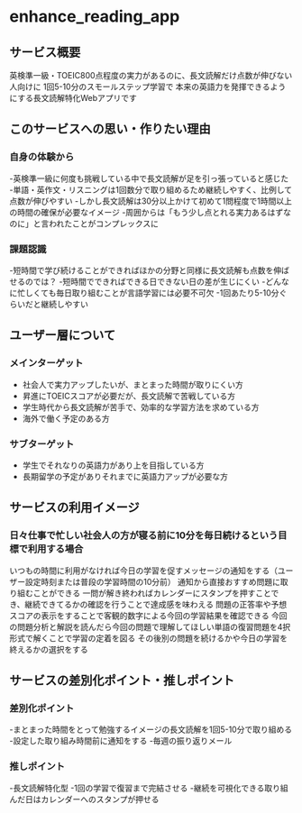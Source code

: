 # enhance_reading_app

## サービス概要
英検準一級・TOEIC800点程度の実力があるのに、長文読解だけ点数が伸びない人向けに
1回5-10分のスモールステップ学習で
本来の英語力を発揮できるようにする長文読解特化Webアプリです

## このサービスへの思い・作りたい理由
### 自身の体験から
-英検準一級に何度も挑戦している中で長文読解が足を引っ張っていると感じた
-単語・英作文・リスニングは1回数分で取り組めるため継続しやすく、比例して点数が伸びやすい
-しかし長文読解は30分以上かけて初めて1問程度で1時間以上の時間の確保が必要なイメージ
-周囲からは「もう少し点とれる実力あるはずなのに」と言われたことがコンプレックスに
### 課題認識
-短時間で学び続けることができればほかの分野と同様に長文読解も点数を伸ばせるのでは？ 
-短時間でできればできる日できない日の差が生じにくい 
-どんなに忙しくても毎日取り組むことが言語学習には必要不可欠
-1回あたり5-10分ぐらいだと継続しやすい

## ユーザー層について
### メインターゲット
- 社会人で実力アップしたいが、まとまった時間が取りにくい方
- 昇進にTOEICスコアが必要だが、長文読解で苦戦している方
- 学生時代から長文読解が苦手で、効率的な学習方法を求めている方
- 海外で働く予定のある方

### サブターゲット
- 学生でそれなりの英語力があり上を目指している方
- 長期留学の予定がありそれまでに英語力アップが必要な方

## サービスの利用イメージ
### 日々仕事で忙しい社会人の方が寝る前に10分を毎日続けるという目標で利用する場合
いつもの時間に利用がなければ今日の学習を促すメッセージの通知をする（ユーザー設定時刻または普段の学習時間の10分前）
通知から直接おすすめ問題に取り組むことができる
一問が解き終わればカレンダーにスタンプを押すことでき、継続できてるかの確認を行うことで達成感を味わえる
問題の正答率や予想スコアの表示をすることで客観的数字による今回の学習結果を確認できる
今回の問題分析と解説を読んだら今回の問題で理解してほしい単語の復習問題を4択形式で解くことで学習の定着を図る
その後別の問題を続けるかや今日の学習を終えるかの選択をする

## サービスの差別化ポイント・推しポイント
### 差別化ポイント
-まとまった時間をとって勉強するイメージの長文読解を1回5-10分で取り組める
-設定した取り組み時間前に通知をする
-毎週の振り返りメール
### 推しポイント
-長文読解特化型
-1回の学習で復習まで完結させる
-継続を可視化できる取り組んだ日はカレンダーへのスタンプが押せる